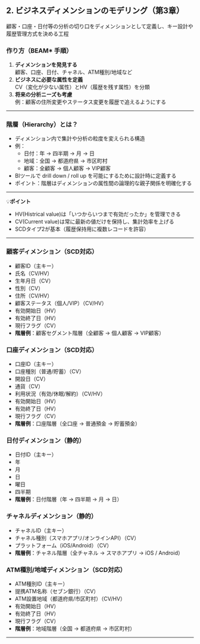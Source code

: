 ## 2. ビジネスディメンションのモデリング（第3章）
顧客・口座・日付等の分析の切り口をディメンションとして定義し、キー設計や履歴管理方式を決める工程

### 作り方（BEAM* 手順）
1. **ディメンションを発見する**  
   顧客、口座、日付、チャネル、ATM種別/地域など
2. **ビジネスに必要な属性を定義**  
   CV（変化が少ない属性）とHV（履歴を残す属性）を分類
3. **将来の分析ニーズも考慮**  
   例：顧客の住所変更やステータス変更を履歴で追えるようにする

---

### 階層（Hierarchy）とは？
- ディメンション内で集計や分析の粒度を変えられる構造
- 例：  
  - 日付：年 → 四半期 → 月 → 日  
  - 地域：全国 → 都道府県 → 市区町村  
  - 顧客：全顧客 → 個人顧客 → VIP顧客
- BIツールで drill down / roll up を可能にするために設計時に定義する
- ポイント：階層はディメンションの属性間の論理的な親子関係を明確化する

---
💡**ポイント**
- HV(Histrical value)は「いつからいつまで有効だったか」を管理できる  
- CV(Current value)は常に最新の値だけを保持し、集計効率を上げる  
- SCDタイプ2が基本（履歴保持用に複数レコードを許容）
---

### 顧客ディメンション（SCD対応）
- 顧客ID（主キー）
- 氏名（CV/HV）
- 生年月日（CV）
- 性別（CV）
- 住所（CV/HV）
- 顧客ステータス（個人/VIP）（CV/HV）
- 有効開始日（HV）
- 有効終了日（HV）
- 現行フラグ（CV）
- **階層例**：顧客セグメント階層（全顧客 → 個人顧客 → VIP顧客）

### 口座ディメンション（SCD対応）
- 口座ID（主キー）
- 口座種別（普通/貯蓄）（CV）
- 開設日（CV）
- 通貨（CV）
- 利用状況（有効/休眠/解約）（CV/HV）
- 有効開始日（HV）
- 有効終了日（HV）
- 現行フラグ（CV）
- **階層例**：口座階層（全口座 → 普通預金 → 貯蓄預金）

### 日付ディメンション（静的）
- 日付ID（主キー）
- 年
- 月
- 日
- 曜日
- 四半期
- **階層例**：日付階層（年 → 四半期 → 月 → 日）

### チャネルディメンション（静的）
- チャネルID（主キー）
- チャネル種別（スマホアプリ/オンラインAPI）（CV）
- プラットフォーム（iOS/Android）（CV）
- **階層例**：チャネル階層（全チャネル → スマホアプリ → iOS / Android）

### ATM種別/地域ディメンション（SCD対応）
- ATM種別ID（主キー）
- 提携ATM名称（セブン銀行）（CV）
- ATM設置地域（都道府県/市区町村）（CV/HV）
- 有効開始日（HV）
- 有効終了日（HV）
- 現行フラグ（CV）
- **階層例**：地域階層（全国 → 都道府県 → 市区町村）

---


